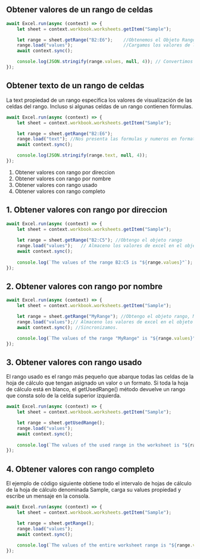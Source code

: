 ## Obtener valores de un rango de celdas
```javascript
await Excel.run(async (context) => {
    let sheet = context.workbook.worksheets.getItem("Sample");

    let range = sheet.getRange("B2:E6");    //Obtenemos el Objeto Rango.
    range.load("values");                   //Cargamos los valores de la hoja en el Objeto Rango.
    await context.sync();

    console.log(JSON.stringify(range.values, null, 4)); // Convertimos los datos en formato JSON.
});
```

## Obtener texto de un rango de celdas
La text propiedad de un rango especifica los valores de visualización de las celdas del rango. Incluso si algunas celdas de un rango contienen fórmulas.
```javascript
await Excel.run(async (context) => {
    let sheet = context.workbook.worksheets.getItem("Sample");

    let range = sheet.getRange("B2:E6");
    range.load("text"); //Nos presenta las formulas y numeros en formato texto.
    await context.sync();

    console.log(JSON.stringify(range.text, null, 4));
});
```

1. Obtener valores con rango por direccion
2. Obtener valores con  rango por nombre
3. Obtener valores con  rango usado
4. Obtener valores con  rango completo

## 1. Obtener valores con rango por direccion

```javascript
await Excel.run(async (context) => {
    let sheet = context.workbook.worksheets.getItem("Sample");
    
    let range = sheet.getRange("B2:C5"); //Obtengo el objeto rango
    range.load("values");   // Almaceno los valores de excel en el objeto rango.
    await context.sync();
    
    console.log(`The values of the range B2:C5 is "${range.values}"`); // Recupero los valores de los datos de Excel.
});
```
## 2. Obtener valores con  rango por nombre
```javascript
await Excel.run(async (context) => {
    let sheet = context.workbook.worksheets.getItem("Sample");

    let range = sheet.getRange("MyRange"); //Obtengo el objeto rango, MyRange es el nombre rango.
    range.load("values");// Almaceno los valores de excel en el objeto rango.
    await context.sync(); //Sincronizamos.

    console.log(`The values of the range "MyRange" is "${range.values}"`); //Recupero los valores de Excel.
});
```
## 3. Obtener valores con  rango usado
El rango usado es el rango más pequeño que abarque todas las celdas de la hoja de cálculo que tengan asignado un valor o un formato. Si toda la hoja de cálculo está en blanco, el getUsedRange() método devuelve un rango que consta solo de la celda superior izquierda.

```javascript
await Excel.run(async (context) => {
    let sheet = context.workbook.worksheets.getItem("Sample");

    let range = sheet.getUsedRange();
    range.load("values");
    await context.sync();
    
    console.log(`The values of the used range in the worksheet is "${range.values}"`);
});
```

## 4. Obtener valores con  rango completo
El ejemplo de código siguiente obtiene todo el intervalo de hojas de cálculo de la hoja de cálculo denominada Sample, carga su values propiedad y escribe un mensaje en la consola.
```javascript
await Excel.run(async (context) => {
    let sheet = context.workbook.worksheets.getItem("Sample");

    let range = sheet.getRange();
    range.load("values");
    await context.sync();
    
    console.log(`The values of the entire worksheet range is "${range.values}"`);
});
```